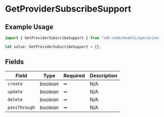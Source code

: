 # GetProviderSubscribeSupport

## Example Usage

```typescript
import { GetProviderSubscribeSupport } from "sdk-node/models/operations";

let value: GetProviderSubscribeSupport = {};
```

## Fields

| Field              | Type               | Required           | Description        |
| ------------------ | ------------------ | ------------------ | ------------------ |
| `create`           | *boolean*          | :heavy_minus_sign: | N/A                |
| `update`           | *boolean*          | :heavy_minus_sign: | N/A                |
| `delete`           | *boolean*          | :heavy_minus_sign: | N/A                |
| `passThrough`      | *boolean*          | :heavy_minus_sign: | N/A                |